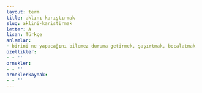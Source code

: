 ```yaml
---
layout: term
title: aklını karıştırmak
slug: aklini-karistirmak
letter: A
lisan: Türkçe
anlamlar:
- birini ne yapacağını bilemez duruma getirmek, şaşırtmak, bocalatmak
ozellikler:
- - ''
ornekler:
- - ''
orneklerkaynak:
- - ''
---
```

